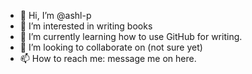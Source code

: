 - 👋 Hi, I’m @ashl-p
- 👀 I’m interested in writing books
- 🌱 I’m currently learning how to use GitHub for writing.
- 💞️ I’m looking to collaborate on (not sure yet)
- 📫 How to reach me: message me on here.

<!---
ashl-p/ashl-p is a ✨ special ✨ repository because its `README.md` (this file) appears on your GitHub profile.
You can click the Preview link to take a look at your changes.
--->

